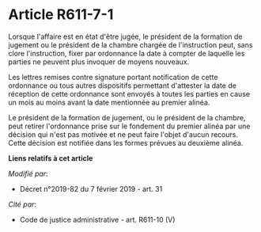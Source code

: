 # Article R611-7-1

Lorsque l'affaire est en état d'être jugée, le président de la formation de jugement ou le président de la chambre chargée de
l'instruction peut, sans clore l'instruction, fixer par ordonnance la date à compter de laquelle les parties ne peuvent plus
invoquer de moyens nouveaux.

Les lettres remises contre signature portant notification de cette ordonnance ou tous autres dispositifs permettant
d'attester la date de réception de cette ordonnance sont envoyés à toutes les parties en cause un mois au moins avant la date
mentionnée au premier alinéa.

Le président de la formation de jugement, ou le président de la chambre, peut retirer l'ordonnance prise sur le fondement du
premier alinéa par une décision qui n'est pas motivée et ne peut faire l'objet d'aucun recours. Cette décision est notifiée
dans les formes prévues au deuxième alinéa.

**Liens relatifs à cet article**

_Modifié par_:

  - Décret n°2019-82 du 7 février 2019 - art. 31

_Cité par_:

  - Code de justice administrative - art. R611-10 (V)
